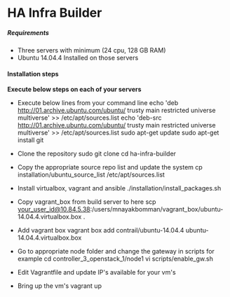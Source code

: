 # HA Infra Builder

##### Requirements
* Three servers with minimum (24 cpu, 128 GB RAM)
* Ubuntu 14.04.4 Installed on those servers

#### Installation steps
**Execute below steps on each of your servers**

* Execute below lines from your command line
echo 'deb http://01.archive.ubuntu.com/ubuntu/ trusty main restricted universe multiverse' >> /etc/apt/sources.list
echo 'deb-src http://01.archive.ubuntu.com/ubuntu/ trusty main restricted universe multiverse' >> /etc/apt/sources.list
sudo apt-get update
sudo apt-get install git

* Clone the repository
sudo git clone 
cd ha-infra-builder

* Copy the appropriate source repo list and update the system
cp installation/ubuntu_source_list /etc/apt/sources.list

* Install virtualbox, vagrant and ansible
./installation/install_packages.sh

* Copy vagrant_box from build server to here
scp your_user_id@10.84.5.38:/users/mnayakbomman/vagrant_box/ubuntu-14.04.4.virtualbox.box .

* Add vagrant box
vagrant box add contrail/ubuntu-14.04.4 ubuntu-14.04.4.virtualbox.box

* Go to appropriate node folder and change the gateway in scripts for example
cd controller_3_openstack_1/node1
vi scripts/enable_gw.sh

* Edit Vagrantfile and update IP's available for your vm's

* Bring up the vm's
vagrant up
